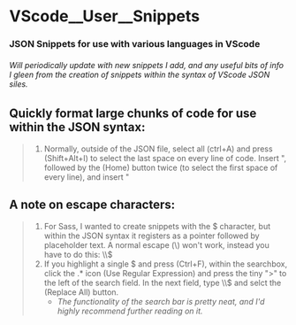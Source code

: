 # VScode__User__Snippets
### JSON Snippets for use with various languages in VScode

###### *Will periodically update with new snippets I add, and any useful bits of info I gleen from the creation of snippets within the syntax of VScode JSON siles.*


## Quickly format large chunks of code for use within the JSON syntax:
>1. Normally, outside of the JSON file, select all (ctrl+A) and press (Shift+Alt+I)
>to select the last space on every line of code. Insert ", followed by the (Home)
>button twice (to select the first space of every line), and insert "

## A note on escape characters:
>1. For Sass, I wanted to create snippets with the $ character, but within the
>JSON syntax it registers as a pointer followed by placeholder text. A normal
>escape (\\) won't work, instead you have to do this: \\\\$
>2. If you highlight a single $ and press (Ctrl+F), within the searchbox, click
>the .* icon (Use Regular Expression) and press the tiny ">" to the left of the
>search field. In the next field, type \\\\$ and selct the (Replace All) button.
>    * *The functionality of the search bar is pretty neat, and I'd highly recommend further reading on it.*
